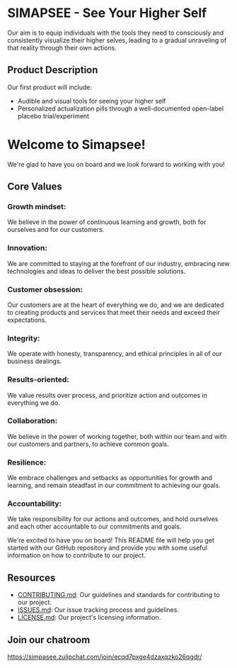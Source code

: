 
# SIMAPSEE - See Your Higher Self

Our aim is to equip individuals with the tools they need to consciously and consistently visualize their higher selves, leading to a gradual unraveling of that reality through their own actions.

## Product Description

Our first product will include:

- Audible and visual tools for seeing your higher self
- Personalized actualization pills through a well-documented open-label placebo trial/experiment

# Welcome to Simapsee!

We're glad to have you on board and we look forward to working with you!

## Core Values

### Growth mindset:	
We believe in the power of continuous learning and growth, both for ourselves and for our customers.
### Innovation: 	
We are committed to staying at the forefront of our industry, embracing new technologies and ideas to deliver the best possible solutions.		
### Customer obsession: 	
Our customers are at the heart of everything we do, and we are dedicated to creating products and services that meet their needs and exceed their expectations.
### Integrity: 	
We operate with honesty, transparency, and ethical principles in all of our business dealings.
### Results-oriented: 	
We value results over process, and prioritize action and outcomes in everything we do.
### Collaboration: 	
We believe in the power of working together, both within our team and with our customers and partners, to achieve common goals.
### Resilience: 	
We embrace challenges and setbacks as opportunities for growth and learning, and remain steadfast in our commitment to achieving our goals.					
### Accountability: 
We take responsibility for our actions and outcomes, and hold ourselves and each other accountable to our commitments and goals.											

We're excited to have you on board! This README file will help you get started with our GitHub repository and provide you with some useful information on how to contribute to our project.


## Resources

- [CONTRIBUTING.md](./CONTRIBUTING.md): Our guidelines and standards for contributing to our project.
- [ISSUES.md](./ISSUES.md): Our issue tracking process and guidelines.
- [LICENSE.md](./LICENSE.md): Our project's licensing information.

## Join our chatroom

https://simpasee.zulipchat.com/join/ecqd7pxge4dzaxqzko26qgdr/


